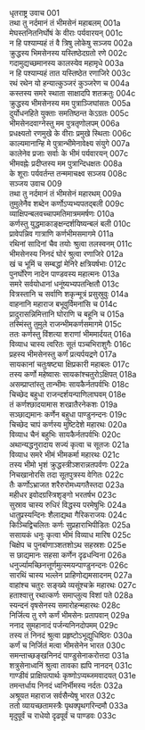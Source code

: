 धृतराष्ट्र उवाच	001  
तथा तु नर्दमानं तं भीमसेनं महाबलम्	001a  
मेघस्तनितनिर्घोषं के वीराः पर्यवारयन्	001c  
न हि पश्याम्यहं तं वै त्रिषु लोकेषु सञ्जय	002a  
क्रुद्धस्य भिमसेनस्य यस्तिष्ठेदग्रतो रणे	002c  
गदामुद्यच्छमानस्य कालस्येव महामृधे	003a  
न हि पश्याम्यहं तात यस्तिष्ठेत रणाजिरे	003c  
रथं रथेन यो हन्यात्कुञ्जरं कुञ्जरेण च	004a  
कस्तस्य समरे स्थाता साक्षादपि शतक्रतुः	004c  
क्रुद्धस्य भीमसेनस्य मम पुत्राञ्जिघांसतः	005a  
दुर्योधनहिते युक्ताः समतिष्ठन्त केऽग्रतः	005c  
भीमसेनदवाग्नेस्तु मम पुत्रतृणोलपम्	006a  
प्रधक्ष्यतो रणमुखे के वीराः प्रमुखे स्थिताः	006c  
काल्यमानान्हि मे पुत्रान्भीमेनावेक्ष्य संयुगे	007a  
कालेनेव प्रजाः सर्वाः के भीमं पर्यवारयन्	007c  
भीमवह्नेः प्रदीप्तस्य मम पुत्रान्दिधक्षतः	008a  
के शूराः पर्यवर्तन्त तन्ममाचक्ष्व सञ्जय	008c  
सञ्जय उवाच	009  
तथा तु नर्दमानं तं भीमसेनं महारथम्	009a  
तुमुलेनैव शब्देन कर्णोऽप्यभ्यपतद्बली	009c  
व्याक्षिपन्बलवच्चापमतिमात्रममर्षणः	010a  
कर्णस्तु युद्धमाकाङ्क्षन्दर्शयिष्यन्बलं बली	010c  
प्रावेपन्निव गात्राणि कर्णभीमसमागमे	011a  
रथिनां सादिनां चैव तयोः श्रुत्वा तलस्वनम्	011c  
भीमसेनस्य निनदं घोरं श्रुत्वा रणाजिरे	012a  
खं च भूमिं च सम्बद्धां मेनिरे क्षत्रियर्षभाः	012c  
पुनर्घोरेण नादेन पाण्डवस्य महात्मनः	013a  
समरे सर्वयोधानां धनूंष्यभ्यपतन्क्षितौ	013c  
वित्रस्तानि च सर्वाणि शकृन्मूत्रं प्रसुस्रुवुः	014a  
वाहनानि महाराज बभूवुर्विमनांसि च	014c  
प्रादुरासन्निमित्तानि घोराणि च बहूनि च	015a  
तस्मिंस्तु तुमुले राजन्भीमकर्णसमागमे	015c  
ततः कर्णस्तु विंशत्या शराणां भीममार्दयत्	016a  
विव्याध चास्य त्वरितः सूतं पञ्चभिराशुगैः	016c  
प्रहस्य भीमसेनस्तु कर्णं प्रत्यर्पयद्रणे	017a  
सायकानां चतुःषष्ट्या क्षिप्रकारी महाबलः	017c  
तस्य कर्णो महेष्वासः सायकांश्चतुरोऽक्षिपत्	018a  
असम्प्राप्तांस्तु तान्भीमः सायकैर्नतपर्वभिः	018c  
चिच्छेद बहुधा राजन्दर्शयन्पाणिलाघवम्	018e  
तं कर्णश्छादयामास शरव्रातैरनेकशः	019a  
सञ्छाद्यमानः कर्णेन बहुधा पाण्डुनन्दनः	019c  
चिच्छेद चापं कर्णस्य मुष्टिदेशे महारथः	020a  
विव्याध चैनं बहुभिः सायकैर्नतपर्वभिः	020c  
अथान्यद्धनुरादाय सज्यं कृत्वा च सूतजः	021a  
विव्याध समरे भीमं भीमकर्मा महारथः	021c  
तस्य भीमो भृशं क्रुद्धस्त्रीञ्शरान्नतपर्वणः	022a  
निचखानोरसि तदा सूतपुत्रस्य वेगितः	022c  
तैः कर्णोऽभ्राजत शरैरुरोमध्यगतैस्तदा	023a  
महीधर इवोदग्रस्त्रिशृङ्गो भरतर्षभ	023c  
सुस्राव चास्य रुधिरं विद्धस्य परमेषुभिः	024a  
धातुप्रस्यन्दिनः शैलाद्यथा गैरिकराजयः	024c  
किञ्चिद्विचलितः कर्णः सुप्रहाराभिपीडितः	025a  
ससायकं धनुः कृत्वा भीमं विव्याध मारिष	025c  
चिक्षेप च पुनर्बाणाञ्शतशोऽथ सहस्रशः	025e  
स छाद्यमानः सहसा कर्णेन दृढधन्विना	026a  
धनुर्ज्यामच्छिनत्तूर्णमुत्स्मयन्पाण्डुनन्दनः	026c  
सारथिं चास्य भल्लेन प्राहिणोद्यमसादनम्	027a  
वाहांश्च चतुरः सङ्ख्ये व्यसूंश्चक्रे महारथः	027c  
हताश्वात्तु रथात्कर्णः समाप्लुत्य विशां पते	028a  
स्यन्दनं वृषसेनस्य समारोहन्महारथः	028c  
निर्जित्य तु रणे कर्णं भीमसेनः प्रतापवान्	029a  
ननाद सुमहानादं पर्जन्यनिनदोपमम्	029c  
तस्य तं निनदं श्रुत्वा प्रहृष्टोऽभूद्युधिष्ठिरः	030a  
कर्णं च निर्जितं मत्वा भीमसेनेन भारत	030c  
समन्ताच्छङ्खनिनदं पाण्डुसेनाकरोत्तदा	031a  
शत्रुसेनाध्वनिं श्रुत्वा तावका ह्यपि नानदन्	031c  
गाण्डीवं प्राक्षिपत्पार्थः कृष्णोऽप्यब्जमवादयत्	031e  
तमन्तर्धाय निनदं ध्वनिर्भीमस्य नर्दतः	032a  
अश्रूयत महाराज सर्वसैन्येषु भारत	032c  
ततो व्यायच्छतामस्त्रैः पृथक्पृथगरिन्दमौ	033a  
मृदुपूर्वं च राधेयो दृढपूर्वं च पाण्डवः	033c  
